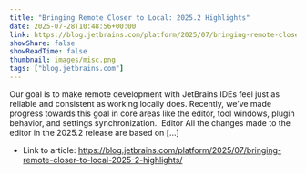 ```yaml
---
title: "Bringing Remote Closer to Local: 2025.2 Highlights"
date: 2025-07-28T10:48:56+00:00
link: https://blog.jetbrains.com/platform/2025/07/bringing-remote-closer-to-local-2025-2-highlights/
showShare: false
showReadTime: false
thumbnail: images/misc.png
tags: ["blog.jetbrains.com"]
---
```

Our goal is to make remote development with JetBrains IDEs feel just as reliable and consistent as working locally does. Recently, we’ve made progress towards this goal in core areas like the editor, tool windows, plugin behavior, and settings synchronization.  Editor All the changes made to the editor in the 2025.2 release are based on […]

- Link to article: https://blog.jetbrains.com/platform/2025/07/bringing-remote-closer-to-local-2025-2-highlights/